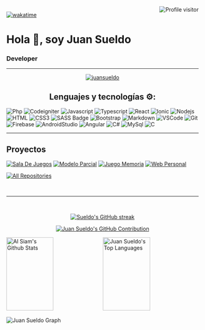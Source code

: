 <a href="https://komarev.com/ghpvc/?username=juansueldo">
  <img align="right" src="https://komarev.com/ghpvc/?username=juansueldo&label=Visitors&color=0e75b6&style=flat" alt="Profile visitor" />
</a>

[![wakatime](https://wakatime.com/badge/user/018b5c67-ed97-45fa-84be-51abba5b591f.svg)](https://wakatime.com/@018b5c67-ed97-45fa-84be-51abba5b591f)

  <h1>Hola <span>👋</span>, soy Juan Sueldo</h1>
  <h3>Developer</h3>
      <hr>
      <div text-align="center" style="display: inline_block">
        <p align="center">

 <a href="https://linkedin.com/in/juan-sueldo" target="_blank">
  <img src="https://img.shields.io/badge/LinkedIn-0077B5?style=for-the-badge&logo=linkedin&logoColor=white" alt="juansueldo"/>
 </a>
<br />
  <center><h2>Lenguajes y tecnologías ⚙️:</h2></center>
  
![Php](https://img.shields.io/badge/php-7474ac?style=for-the-badge&labelColor=black&logo=php&logoColor=7474ac)
![Codeigniter](https://img.shields.io/badge/codeigniter-e0491a?style=for-the-badge&labelColor=black&logo=codeigniter&logoColor=e0491a)
![Javascript](https://img.shields.io/badge/Javascript-F0DB4F?style=for-the-badge&labelColor=black&logo=javascript&logoColor=F0DB4F)
![Typescript](https://img.shields.io/badge/Typescript-007acc?style=for-the-badge&labelColor=black&logo=typescript&logoColor=007acc)
![React](https://img.shields.io/badge/-React-61DBFB?style=for-the-badge&labelColor=black&logo=react&logoColor=61DBFB)
![Ionic](https://camo.githubusercontent.com/1dc25a3b0ac719c353f9ce566b48738df88dab9aeacdc53a71846a01a5fb5c38/68747470733a2f2f696d672e736869656c64732e696f2f62616467652f696f6e69632d3136366266653f7374796c653d666f722d7468652d6261646765266c6162656c436f6c6f723d626c61636b266c6f676f3d696f6e6963266c6f676f436f6c6f723d313636626665)
![Nodejs](https://img.shields.io/badge/Nodejs-3C873A?style=for-the-badge&labelColor=black&logo=node.js&logoColor=3C873A)
![HTML](https://img.shields.io/badge/HTML5-E34F26?style=for-the-badge&logo=html5&logoColor=white)
![CSS3](https://img.shields.io/badge/CSS3-1572B6?style=for-the-badge&logo=css3&logoColor=white)
![SASS Badge](https://img.shields.io/badge/Sass-CC6699?style=for-the-badge&logo=sass&logoColor=white)
![Bootstrap](https://img.shields.io/badge/Bootstrap-563D7C?style=for-the-badge&logo=bootstrap&logoColor=white)
![Markdown](https://img.shields.io/badge/Markdown-000000?style=for-the-badge&logo=markdown&logoColor=white)
![VSCode](https://img.shields.io/badge/Visual_Studio-0078d7?style=for-the-badge&logo=visual%20studio&logoColor=white)
![Git](https://img.shields.io/badge/Git-F05032?style=for-the-badge&logo=git&logoColor=white)
![Firebase](https://img.shields.io/badge/firebase-ffcc30?style=for-the-badge&labelColor=black&logo=firebase&logoColor=ffcc30)
![AndroidStudio](https://img.shields.io/badge/android%20studio-6ba874?style=for-the-badge&labelColor=black&logo=android&logoColor=6ba874)
![Angular](https://img.shields.io/badge/angular-dd0031?style=for-the-badge&labelColor=black&logo=angular&logoColor=dd0031)
![C#](https://img.shields.io/badge/csharp-64237b?style=for-the-badge&labelColor=black&logo=csharp&logoColor=64237b)
![MySql](https://img.shields.io/badge/mysql-01758e?style=for-the-badge&labelColor=black&logo=mysql&logoColor=01758e)
![C](https://img.shields.io/badge/c-01589c?style=for-the-badge&labelColor=black&logo=c&logoColor=01589c)


<hr>

## Proyectos
[![Sala De Juegos](https://github-readme-stats.vercel.app/api/pin/?username=juansueldo&repo=TP1_Labo_IV&border_color=7F3FBF&bg_color=0D1117&title_color=C9D1D9&text_color=8B949E&icon_color=7F3FBF)](https://github.com/juansueldo/TP1_Labo_IV)
[![Modelo Parcial](https://github-readme-stats.vercel.app/api/pin/?username=juansueldo&repo=laboiv-pp&border_color=7F3FBF&bg_color=0D1117&title_color=C9D1D9&text_color=8B949E&icon_color=7F3FBF)](https://github.com/juansueldo/laboiv-pp)
[![Juego Memoria](https://github-readme-stats.vercel.app/api/pin/?username=juansueldo&repo=juegomemoriaApp&border_color=7F3FBF&bg_color=0D1117&title_color=C9D1D9&text_color=8B949E&icon_color=7F3FBF)](https://github.com/juansueldo/juegomemoriaApp)
[![Web Personal](https://github-readme-stats.vercel.app/api/pin/?username=juansueldo&repo=juansueldo.github.io&border_color=7F3FBF&bg_color=0D1117&title_color=C9D1D9&text_color=8B949E&icon_color=7F3FBF)](https://github.com/juansueldo/juansueldo.github.io)

<p align="left">
  <a href="https://github.com/juansueldo?tab=repositories" target="_blank"><img alt="All Repositories" title="All Repositories" src="https://img.shields.io/badge/-All%20Repos-2962FF?style=for-the-badge&logo=koding&logoColor=white"/></a>
</p>

<br/>
<hr/>
<br/>
<p align="center">
  <a href="https://github.com/juansueldo">
    <img src="https://github-readme-streak-stats.herokuapp.com/?user=juansueldo&theme=radical&border=7F3FBF&background=0D1117" alt="Sueldo's GitHub streak"/>
  </a>
</p>

<p align="center">
  <a href="https://github.com/juansueldo">
    <img src="https://github-profile-summary-cards.vercel.app/api/cards/profile-details?username=juansueldo&theme=radical" alt="Juan Sueldo's GitHub Contribution"/>
  </a>
</p>

<a> 
    <a href="https://github.com/juansueldo"><img alt="Al Siam's Github Stats" src="https://denvercoder1-github-readme-stats.vercel.app/api?username=juansueldo&show_icons=true&count_private=true&theme=react&border_color=7F3FBF&bg_color=0D1117&title_color=F85D7F&icon_color=F8D866" height="192px" width="49.5%"/></a>
  <a href="https://github.com/juansueldo"><img alt="Juan Sueldo's Top Languages" src="https://denvercoder1-github-readme-stats.vercel.app/api/top-langs/?username=juansueldo&langs_count=8&layout=compact&theme=react&border_color=7F3FBF&bg_color=0D1117&title_color=F85D7F&icon_color=F8D866" height="192px" width="49.5%"/></a>
  <br/>
</a>

![Juan Sueldo Graph](https://github-readme-activity-graph.vercel.app/graph?username=juansueldo&custom_title=Juan%20Sueldo's%20GitHub%20Activity%20Graph&bg_color=0D1117&color=7F3FBF&line=7F3FBF&point=7F3FBF&area_color=FFFFFF&title_color=FFFFFF&area=true)
    




    




<!---
juansueldo/juansueldo is a ✨ special ✨ repository because its `README.md` (this file) appears on your GitHub profile.
You can click the Preview link to take a look at your changes.
--->
